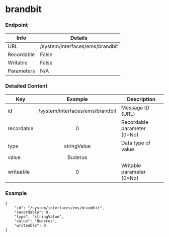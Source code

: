# brandbit



### Endpoint

| Info  | Details |
| ------------- | ------------- |
| URL   | /system/interfaces/ems/brandbit   |
| Recordable   | False   |
| Writable   | False   |
| Parameters  | N/A |

### Detailed Content

|  Key  | Example | Description |
| ------------- | :------: | ------------------------------ |
|  id | /system/interfaces/ems/brandbit | Message ID (URL) |
|  recordable | 0 | Recordable parameter (0=No) |
|  type | stringValue | Data type of value |
|  value | Buderus |  |
|  writeable | 0 | Writable parameter (0=No) |



### Example
```
{
    "id": "/system/interfaces/ems/brandbit",
    "recordable": 0,
    "type": "stringValue",
    "value": "Buderus",
    "writeable": 0
}
```
